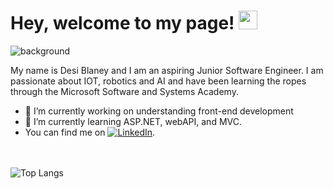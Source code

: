 
# Hey, welcome to my page! <img src="https://raw.githubusercontent.com/MartinHeinz/MartinHeinz/master/wave.gif" width="30px">
![background](https://user-images.githubusercontent.com/68390087/95216662-55d3ef00-07c0-11eb-9d55-920f280622d6.jpg)

My name is Desi Blaney and I am an aspiring Junior Software Engineer. I am passionate about IOT, robotics and AI and have been learning the ropes through the Microsoft Software and Systems Academy.
- 🔭 I’m currently working on understanding front-end development 
- 🌱 I’m currently learning ASP.NET, webAPI, and MVC.
- You can find me on [![LinkedIn][2.2]][2].

<br></br>
![Top Langs](https://github-readme-stats.vercel.app/api/top-langs/?username=bubblezdb)

[2.2]: https://raw.githubusercontent.com/MartinHeinz/MartinHeinz/master/linkedin-3-16.png 

[2]: https://www.linkedin.com/in/desiblaney/




